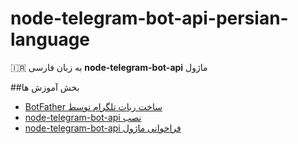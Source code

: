 # node-telegram-bot-api-persian-language
🇮🇷 به زبان فارسی **node-telegram-bot-api** ماژول



##بخش آموزش ها

* [BotFather ساخت ربات تلگرام توسط][create-a-bot]
* [node-telegram-bot-api نصب][install-node-telegram-bot-api]
* [node-telegram-bot-api فراخوانی ماژول][usage-node-telegram-bot-api]




[create-a-bot]:https://github.com/saeedhei/node-telegram-bot-api-persian-language/blob/master/tutorials/create-a-bot.md
[install-node-telegram-bot-api]:https://github.com/saeedhei/node-telegram-bot-api-persian-language/blob/master/tutorials/install-node-telegram-bot-api.md
[usage-node-telegram-bot-api]:https://github.com/saeedhei/node-telegram-bot-api-persian-language/blob/master/tutorials/usage-node-telegram-bot-api.md

